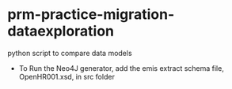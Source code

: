 # prm-practice-migration-dataexploration
python script to compare data models

- To Run the Neo4J generator, add the emis extract schema file, OpenHR001.xsd, in src folder

